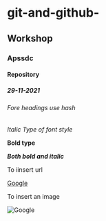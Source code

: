 # git-and-github-
## Workshop
### Apssdc
#### Repository
##### 29-11-2021
###### Fore headings use hash
*Italic Type of font style*

**Bold type**

***Both bold and italic***

To iinsert url

[Google](https://www.google.com)

To insert an image

![Google](https://cdn.vox-cdn.com/thumbor/I2PsqRLIaCB1iYUuSptrrR5M8oQ=/0x0:2040x1360/1200x800/filters:focal(857x517:1183x843)/cdn.vox-cdn.com/uploads/chorus_image/image/68829483/acastro_210104_1777_google_0001.0.jpg)
